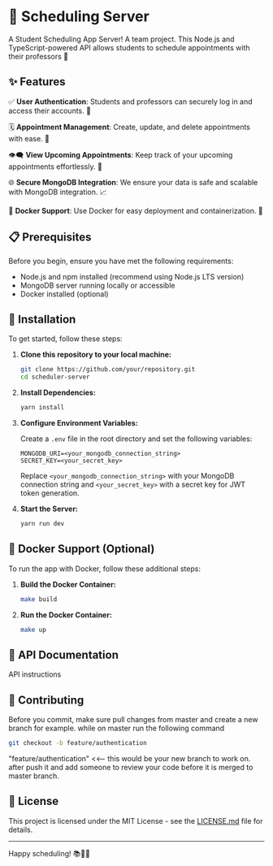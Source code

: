 
# 📅 Scheduling Server 

A Student Scheduling App Server! A team project.  This Node.js and TypeScript-powered API allows students to schedule appointments with their professors 🚀

## ✨ Features

✅ **User Authentication**: Students and professors can securely log in and access their accounts. 🔐

🗓️ **Appointment Management**: Create, update, and delete appointments with ease. 📆

👁️‍🗨️ **View Upcoming Appointments**: Keep track of your upcoming appointments effortlessly. 📅

🌐 **Secure MongoDB Integration**: We ensure your data is safe and scalable with MongoDB integration. 📈

🐳 **Docker Support**: Use Docker for easy deployment and containerization. 🐋

## 📋 Prerequisites

Before you begin, ensure you have met the following requirements:

- Node.js and npm installed (recommend using Node.js LTS version)
- MongoDB server running locally or accessible
- Docker installed (optional)

## 🚀 Installation

To get started, follow these steps:

1. **Clone this repository to your local machine:**

   ```bash
   git clone https://github.com/your/repository.git
   cd scheduler-server
   ```

2. **Install Dependencies:**

   ```bash
   yarn install
   ```

3. **Configure Environment Variables:**

   Create a `.env` file in the root directory and set the following variables:

   ```
   MONGODB_URI=<your_mongodb_connection_string>
   SECRET_KEY=<your_secret_key>
   ```

   Replace `<your_mongodb_connection_string>` with your MongoDB connection string and `<your_secret_key>` with a secret key for JWT token generation.

4. **Start the Server:**

   ```bash
   yarn run dev
   ```

## 🐳 Docker Support (Optional)

To run the app with Docker, follow these additional steps:

1. **Build the Docker Container:**

   ```bash
   make build
   ```

2. **Run the Docker Container:**

   ```bash
   make up
   ```

## 📄 API Documentation

API instructions 

## 🤝 Contributing

Before you commit, make sure pull changes from master and create a new branch
for example. while on master run the following command
 ```bash
git checkout -b feature/authentication
 ```
 "feature/authentication" <<-- this would be your new branch to work on. after push it and add someone to review your code before it is merged to master branch.

## 📄 License

This project is licensed under the MIT License - see the [LICENSE.md](/LICENSE.md) file for details.

---

Happy scheduling! 📚📆🎉
```

